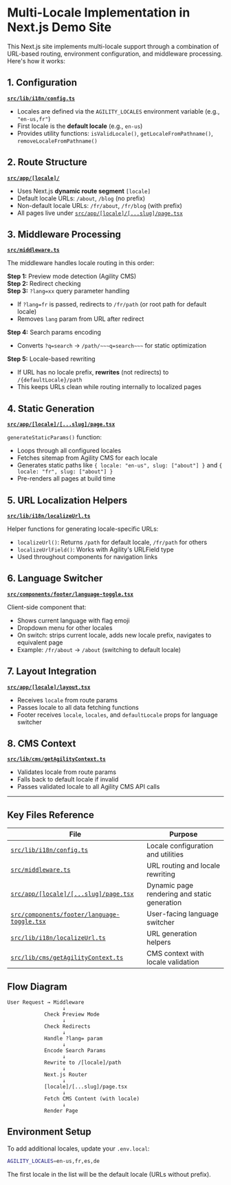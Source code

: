 # Multi-Locale Implementation in Next.js Demo Site

This Next.js site implements multi-locale support through a combination of URL-based routing, environment configuration, and middleware processing. Here's how it works:

## 1. Configuration
**[`src/lib/i18n/config.ts`](https://github.com/agility/nextjs-demo-site-2025/blob/main/src/lib/i18n/config.ts)**
- Locales are defined via the `AGILITY_LOCALES` environment variable (e.g., `"en-us,fr"`)
- First locale is the **default locale** (e.g., `en-us`)
- Provides utility functions: `isValidLocale()`, `getLocaleFromPathname()`, `removeLocaleFromPathname()`

## 2. Route Structure
**[`src/app/[locale]/`](https://github.com/agility/nextjs-demo-site-2025/blob/main/src/app/[locale]/)**
- Uses Next.js **dynamic route segment** `[locale]`
- Default locale URLs: `/about`, `/blog` (no prefix)
- Non-default locale URLs: `/fr/about`, `/fr/blog` (with prefix)
- All pages live under [`src/app/[locale]/[...slug]/page.tsx`](https://github.com/agility/nextjs-demo-site-2025/blob/main/src/app/[locale]/[...slug]/page.tsx)

## 3. Middleware Processing
**[`src/middleware.ts`](https://github.com/agility/nextjs-demo-site-2025/blob/main/src/middleware.ts)**

The middleware handles locale routing in this order:

**Step 1:** Preview mode detection (Agility CMS)  
**Step 2:** Redirect checking  
**Step 3:** `?lang=xx` query parameter handling
- If `?lang=fr` is passed, redirects to `/fr/path` (or root path for default locale)
- Removes `lang` param from URL after redirect

**Step 4:** Search params encoding  
- Converts `?q=search` → `/path/~~~q=search~~~` for static optimization

**Step 5:** Locale-based rewriting
- If URL has no locale prefix, **rewrites** (not redirects) to `/{defaultLocale}/path`
- This keeps URLs clean while routing internally to localized pages

## 4. Static Generation
**[`src/app/[locale]/[...slug]/page.tsx`](https://github.com/agility/nextjs-demo-site-2025/blob/main/src/app/[locale]/[...slug]/page.tsx)**

`generateStaticParams()` function:
- Loops through all configured locales
- Fetches sitemap from Agility CMS for each locale
- Generates static paths like `{ locale: "en-us", slug: ["about"] }` and `{ locale: "fr", slug: ["about"] }`
- Pre-renders all pages at build time

## 5. URL Localization Helpers
**[`src/lib/i18n/localizeUrl.ts`](https://github.com/agility/nextjs-demo-site-2025/blob/main/src/lib/i18n/localizeUrl.ts)**

Helper functions for generating locale-specific URLs:
- `localizeUrl()`: Returns `/path` for default locale, `/fr/path` for others
- `localizeUrlField()`: Works with Agility's URLField type
- Used throughout components for navigation links

## 6. Language Switcher
**[`src/components/footer/language-toggle.tsx`](https://github.com/agility/nextjs-demo-site-2025/blob/main/src/components/footer/language-toggle.tsx)**

Client-side component that:
- Shows current language with flag emoji
- Dropdown menu for other locales
- On switch: strips current locale, adds new locale prefix, navigates to equivalent page
- Example: `/fr/about` → `/about` (switching to default locale)

## 7. Layout Integration
**[`src/app/[locale]/layout.tsx`](https://github.com/agility/nextjs-demo-site-2025/blob/main/src/app/[locale]/layout.tsx)**
- Receives `locale` from route params
- Passes locale to all data fetching functions
- Footer receives `locale`, `locales`, and `defaultLocale` props for language switcher

## 8. CMS Context
**[`src/lib/cms/getAgilityContext.ts`](https://github.com/agility/nextjs-demo-site-2025/blob/main/src/lib/cms/getAgilityContext.ts)**
- Validates locale from route params
- Falls back to default locale if invalid
- Passes validated locale to all Agility CMS API calls

---

## Key Files Reference

| File | Purpose |
|------|---------|
| [`src/lib/i18n/config.ts`](https://github.com/agility/nextjs-demo-site-2025/blob/main/src/lib/i18n/config.ts) | Locale configuration and utilities |
| [`src/middleware.ts`](https://github.com/agility/nextjs-demo-site-2025/blob/main/src/middleware.ts) | URL routing and locale rewriting |
| [`src/app/[locale]/[...slug]/page.tsx`](https://github.com/agility/nextjs-demo-site-2025/blob/main/src/app/[locale]/[...slug]/page.tsx) | Dynamic page rendering and static generation |
| [`src/components/footer/language-toggle.tsx`](https://github.com/agility/nextjs-demo-site-2025/blob/main/src/components/footer/language-toggle.tsx) | User-facing language switcher |
| [`src/lib/i18n/localizeUrl.ts`](https://github.com/agility/nextjs-demo-site-2025/blob/main/src/lib/i18n/localizeUrl.ts) | URL generation helpers |
| [`src/lib/cms/getAgilityContext.ts`](https://github.com/agility/nextjs-demo-site-2025/blob/main/src/lib/cms/getAgilityContext.ts) | CMS context with locale validation |

## Flow Diagram

```
User Request → Middleware
                  ↓
            Check Preview Mode
                  ↓
            Check Redirects
                  ↓
            Handle ?lang= param
                  ↓
            Encode Search Params
                  ↓
            Rewrite to /[locale]/path
                  ↓
            Next.js Router
                  ↓
            [locale]/[...slug]/page.tsx
                  ↓
            Fetch CMS Content (with locale)
                  ↓
            Render Page
```

## Environment Setup

To add additional locales, update your `.env.local`:

```bash
AGILITY_LOCALES=en-us,fr,es,de
```

The first locale in the list will be the default locale (URLs without prefix).
